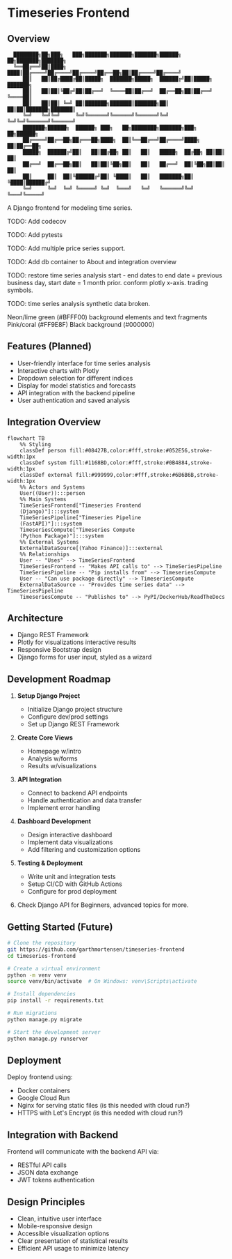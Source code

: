 # Timeseries Frontend

## Overview

```ascii
  ████████╗██╗███╗   ███╗███████╗███████╗███████╗██████╗ ██╗███████╗███████╗
  ╚══██╔══╝██║████╗ ████║██╔════╝██╔════╝██╔════╝██╔══██╗██║██╔════╝██╔════╝
     ██║   ██║██╔████╔██║█████╗  ███████╗█████╗  ██████╔╝██║█████╗  ███████╗
     ██║   ██║██║╚██╔╝██║██╔══╝  ╚════██║██╔══╝  ██╔══██╗██║██╔══╝  ╚════██║
     ██║   ██║██║ ╚═╝ ██║███████╗███████║███████╗██║  ██║██║███████╗███████║
     ╚═╝   ╚═╝╚═╝     ╚═╝╚══════╝╚══════╝╚══════╝╚═╝  ╚═╝╚═╝╚══════╝╚══════╝
     ███████╗██████╗  ██████╗ ███╗   ██╗████████╗███████╗███╗   ██╗██████╗
     ██╔════╝██╔══██╗██╔═══██╗████╗  ██║╚══██╔══╝██╔════╝████╗  ██║██╔══██╗
     █████╗  ██████╔╝██║   ██║██╔██╗ ██║   ██║   █████╗  ██╔██╗ ██║██║  ██║
     ██╔══╝  ██╔══██╗██║   ██║██║╚██╗██║   ██║   ██╔══╝  ██║╚██╗██║██║  ██║
     ██║     ██║  ██║╚██████╔╝██║ ╚████║   ██║   ███████╗██║ ╚████║██████╔╝
     ╚═╝     ╚═╝  ╚═╝ ╚═════╝ ╚═╝  ╚═══╝   ╚═╝   ╚══════╝╚═╝  ╚═══╝╚═════╝
```

A Django frontend for modeling time series.

TODO: Add codecov

TODO: Add pytests

TODO: Add multiple price series support.

TODO: Add db container to About and integration overview

TODO: restore time series analysis start - end dates to end date = previous business day, start date = 1 month prior. conform plotly x-axis. trading symbols.

TODO: time series analysis synthetic data broken.

Neon/lime green (#BFFF00) background elements and text fragments
Pink/coral (#FF9E8F)
Black background (#000000)

## Features (Planned)

- User-friendly interface for time series analysis
- Interactive charts with Plotly
- Dropdown selection for different indices
- Display for model statistics and forecasts
- API integration with the backend pipeline
- User authentication and saved analysis

## Integration Overview

```mermaid
flowchart TB
    %% Styling
    classDef person fill:#08427B,color:#fff,stroke:#052E56,stroke-width:1px
    classDef system fill:#1168BD,color:#fff,stroke:#0B4884,stroke-width:1px
    classDef external fill:#999999,color:#fff,stroke:#6B6B6B,stroke-width:1px
    %% Actors and Systems
    User((User)):::person
    %% Main Systems
    TimeSeriesFrontend["Timeseries Frontend
    (Django)"]:::system
    TimeSeriesPipeline["Timeseries Pipeline
    (FastAPI)"]:::system
    TimeseriesCompute["Timeseries Compute
    (Python Package)"]:::system
    %% External Systems
    ExternalDataSource[(Yahoo Finance)]:::external
    %% Relationships
    User -- "Uses" --> TimeSeriesFrontend
    TimeSeriesFrontend -- "Makes API calls to" --> TimeSeriesPipeline
    TimeSeriesPipeline -- "Pip installs from" --> TimeseriesCompute
    User -- "Can use package directly" --> TimeseriesCompute  
    ExternalDataSource -- "Provides time series data" --> TimeSeriesPipeline
    TimeseriesCompute -- "Publishes to" --> PyPI/DockerHub/ReadTheDocs
```

## Architecture

- Django REST Framework
- Plotly for visualizations interactive results
- Responsive Bootstrap design
- Django forms for user input, styled as a wizard

## Development Roadmap

1. **Setup Django Project**
   - Initialize Django project structure
   - Configure dev/prod settings
   - Set up Django REST Framework

2. **Create Core Views**
   - Homepage w/intro
   - Analysis w/forms
   - Results w/visualizations

3. **API Integration**
   - Connect to backend API endpoints
   - Handle authentication and data transfer
   - Implement error handling

4. **Dashboard Development**
   - Design interactive dashboard
   - Implement data visualizations
   - Add filtering and customization options

5. **Testing & Deployment**
   - Write unit and integration tests
   - Setup CI/CD with GitHub Actions
   - Configure for prod deployment

6. Check Django API for Beginners, advanced topics for more.

## Getting Started (Future)

```bash
# Clone the repository
git https://github.com/garthmortensen/timeseries-frontend
cd timeseries-frontend

# Create a virtual environment
python -m venv venv
source venv/bin/activate  # On Windows: venv\Scripts\activate

# Install dependencies
pip install -r requirements.txt

# Run migrations
python manage.py migrate

# Start the development server
python manage.py runserver
```

## Deployment

Deploy frontend using:

- Docker containers
- Google Cloud Run
- Nginx for serving static files (is this needed with cloud run?)
- HTTPS with Let's Encrypt (is this needed with cloud run?)

## Integration with Backend

Frontend will communicate with the backend API via:

- RESTful API calls
- JSON data exchange
- JWT tokens authentication

## Design Principles

- Clean, intuitive user interface
- Mobile-responsive design
- Accessible visualization options
- Clear presentation of statistical results
- Efficient API usage to minimize latency

